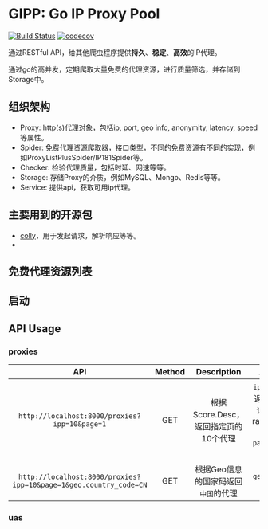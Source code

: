 # GIPP: Go IP Proxy Pool

[![Build Status](https://travis-ci.org/Leosocy/gipp.svg?branch=master)](https://travis-ci.org/Leosocy/gipp)
[![codecov](https://codecov.io/gh/Leosocy/gipp/branch/master/graph/badge.svg)](https://codecov.io/gh/Leosocy/gipp)

通过RESTful API，给其他爬虫程序提供**持久**、**稳定**、**高效**的IP代理。

通过go的高并发，定期爬取大量免费的代理资源，进行质量筛选，并存储到Storage中。

## 组织架构

- Proxy: http(s)代理对象，包括ip, port, geo info, anonymity, latency, speed等属性。
- Spider: 免费代理资源爬取器，接口类型，不同的免费资源有不同的实现，例如ProxyListPlusSpider/IP181Spider等。
- Checker: 检验代理质量，包括时延、网速等等。
- Storage: 存储Proxy的介质，例如MySQL、Mongo、Redis等等。
- Service: 提供api，获取可用ip代理。

## 主要用到的开源包

- [colly](https://github.com/gocolly/colly)，用于发起请求，解析响应等等。
- 

## 免费代理资源列表

## 启动

## API Usage

### proxies

|                                API                                | Method |             Description              |                       Args                        |  Try  |
| :---------------------------------------------------------------: | :----: | :----------------------------------: | :-----------------------------------------------: | :---: |
|           `http://localhost:8000/proxies?ipp=10&page=1`           |  GET   | 根据Score.Desc，返回指定页的10个代理 | `ipp`:一页返回n条记录，range(0, 50]  `page`:第n页 |       |
| `http://localhost:8000/proxies?ipp=10&page=1&geo.country_code=CN` |  GET   | 根据Geo信息的国家码返回`中国`的代理  |                  `geo.xxx`: xxx                   |

### uas
